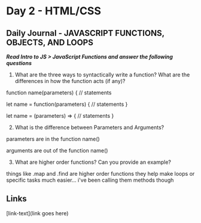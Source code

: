 # Day 2 - HTML/CSS

## Daily Journal - JAVASCRIPT FUNCTIONS, OBJECTS, AND LOOPS

***Read Intro to JS > JavaScript Functions and answer the following questions***

1. What are the three ways to syntactically write a function? What are the differences in how the function acts (if any)?

function name(parameters) { // statements 

let name = function(parameters) {
    // statements
}

let name = (parameters) => {
    // statements
}

2. What is the difference between Parameters and Arguments?

parameters are in the function name()

arguments are out of the function
name()

3. What are higher order functions? Can you provide an example?

things like .map and .find are higher order functions
they help make loops or specific tasks much easier... i've been calling them methods though





## Links
<!--some comment-->
[link-text](link goes here)